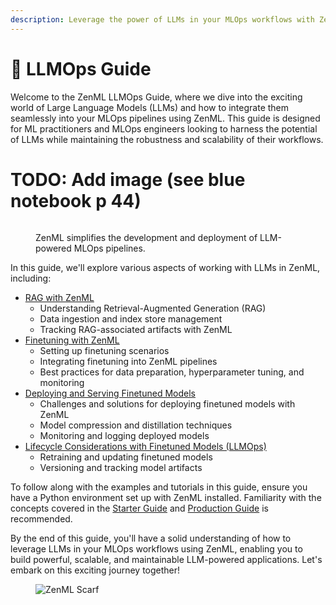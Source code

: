 ```yaml
---
description: Leverage the power of LLMs in your MLOps workflows with ZenML.
---
```


# 🦜 LLMOps Guide

Welcome to the ZenML LLMOps Guide, where we dive into the exciting world of Large Language Models (LLMs) and how to integrate them seamlessly into your MLOps pipelines using ZenML. This guide is designed for ML practitioners and MLOps engineers looking to harness the potential of LLMs while maintaining the robustness and scalability of their workflows.

# TODO: Add image (see blue notebook p 44)
<figure><img src="path/to/image.png" alt=""><figcaption><p>ZenML simplifies the development and deployment of LLM-powered MLOps pipelines.</p></figcaption></figure>

In this guide, we'll explore various aspects of working with LLMs in ZenML, including:

* [RAG with ZenML](rag-with-zenml.md)
  * Understanding Retrieval-Augmented Generation (RAG)
  * Data ingestion and index store management
  * Tracking RAG-associated artifacts with ZenML
* [Finetuning with ZenML](finetuning-with-zenml.md)
  * Setting up finetuning scenarios
  * Integrating finetuning into ZenML pipelines
  * Best practices for data preparation, hyperparameter tuning, and monitoring
* [Deploying and Serving Finetuned Models](deploying-serving-finetuned-models.md)
  * Challenges and solutions for deploying finetuned models with ZenML
  * Model compression and distillation techniques
  * Monitoring and logging deployed models
* [Lifecycle Considerations with Finetuned Models (LLMOps)](lifecycle-considerations-finetuned-models.md)
  * Retraining and updating finetuned models
  * Versioning and tracking model artifacts

To follow along with the examples and tutorials in this guide, ensure you have a Python environment set up with ZenML installed. Familiarity with the concepts covered in the [Starter Guide](../starter-guide/) and [Production Guide](../production-guide/) is recommended.

By the end of this guide, you'll have a solid understanding of how to leverage LLMs in your MLOps workflows using ZenML, enabling you to build powerful, scalable, and maintainable LLM-powered applications. Let's embark on this exciting journey together!

<figure><img src="https://static.scarf.sh/a.png?x-pxid=f0b4f458-0a54-4fcd-aa95-d5ee424815bc" alt="ZenML Scarf"><figcaption></figcaption></figure>
